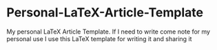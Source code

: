 # Personal-LaTeX-Article-Template

My personal LaTeX Article Template. If I need to write come note for my personal use I use this LaTeX template for writing it and sharing it
